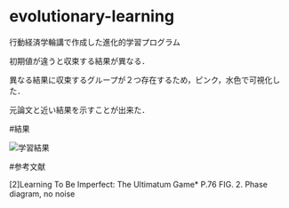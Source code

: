 # evolutionary-learning
行動経済学輪講で作成した進化的学習プログラム

初期値が違うと収束する結果が異なる．

異なる結果に収束するグループが２つ存在するため，ピンク，水色で可視化した．

元論文と近い結果を示すことが出来た．

#結果

![学習結果](https://github.com/KACG-D/evolutionary-learning/blob/main/elearning.gif?raw=true "学習結果")


#参考文献

[2]Learning To Be Imperfect: The Ultimatum Game* P.76 FIG. 2. Phase diagram, no noise
